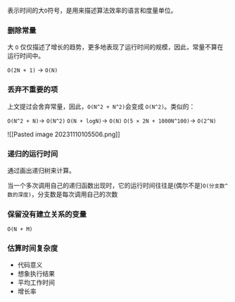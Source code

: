 表示时间的大`Ο`符号，是用来描述算法效率的语言和度量单位。

### 删除常量

大 `Ο` 仅仅描述了增长的趋势，更多地表现了运行时间的规模，因此，常量不算在运行时间中。

`Ο(2N + 1)` -> `Ο(N)`

### 丢弃不重要的项

上文提过会舍弃常量，因此，`Ο(N^2 + N^2)`会变成 `Ο(N^2)`。类似的：

`Ο(N^2 + N)`-> `Ο(N^2)`
`Ο(N + logN)`-> `Ο(N)`
`Ο(5 × 2N + 1000N^100)`-> `Ο(2^N)`

![[Pasted image 20231110105506.png]]

### 递归的运行时间

通过画出递归树来计算。

当一个多次调用自己的递归函数出现时，它的运行时间往往是(偶尔不是)`Ο(分支数^数的深度)`，分支数是每次调用自己的次数

### 保留没有建立关系的变量

`Ο(N + M)`

### 估算时间复杂度

- 代码意义
- 想象执行结果
- 平均工作时间
- 增长率


